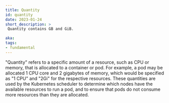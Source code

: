 ```yaml
---
title: Quantity
id: quantity
date: 2023-01-24
short_description: >
 Quantity contains GB and GiB. 

aka: 
tags:
- fundamental
---
```


"Quantity" refers to a specific amount of a resource, such as CPU or memory, that is allocated to a container or pod. 
For example, a pod may be allocated 1 CPU core and 2 gigabytes of memory, which would be specified as "1 CPU" and "2Gi" for the respective resources. These quantities are used by the Kubernetes scheduler to determine which nodes have the available resources to run a pod, and to ensure that pods do not consume more resources than they are allocated.








